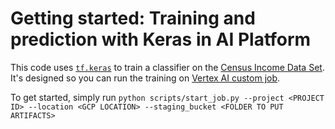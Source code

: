 # Getting started: Training and prediction with Keras in AI Platform

This code uses [`tf.keras`](https://www.tensorflow.org/guide/keras) to train a
classifier on the [Census Income Data
Set](https://archive.ics.uci.edu/ml/datasets/Census+Income). It's designed so
you can run the training on [Vertex AI custom job](https://cloud.google.com/vertex-ai/docs/training/create-custom-job).

To get started, simply run `python scripts/start_job.py --project <PROJECT ID> --location <GCP LOCATION> --staging_bucket <FOLDER TO PUT ARTIFACTS>`